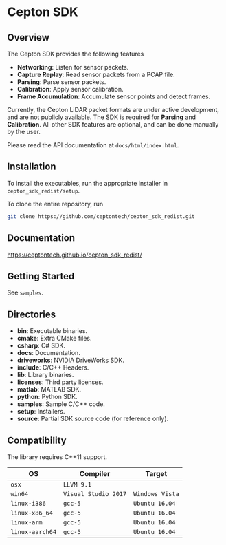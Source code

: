 # Cepton SDK

## Overview

The Cepton SDK provides the following features

- **Networking**: Listen for sensor packets.
- **Capture Replay**: Read sensor packets from a PCAP file.
- **Parsing**: Parse sensor packets.
- **Calibration**: Apply sensor calibration.
- **Frame Accumulation**: Accumulate sensor points and detect frames.

Currently, the Cepton LiDAR packet formats are under active development, and are not publicly available. The SDK is required for **Parsing** and **Calibration**. All other SDK features are optional, and can be done manually by the user.

Please read the API documentation at `docs/html/index.html`.

## Installation

To install the executables, run the appropriate installer in `cepton_sdk_redist/setup`.

To clone the entire repository, run

```sh
git clone https://github.com/ceptontech/cepton_sdk_redist.git
```

## Documentation

<https://ceptontech.github.io/cepton_sdk_redist/>

## Getting Started

See `samples`.

## Directories

- **bin**: Executable binaries.
- **cmake**: Extra CMake files.
- **csharp**: C# SDK.
- **docs**: Documentation.
- **driveworks**: NVIDIA DriveWorks SDK.
- **include**: C/C++ Headers.
- **lib**: Library binaries.
- **licenses**: Third party licenses.
- **matlab**: MATLAB SDK.
- **python**: Python SDK.
- **samples**: Sample C/C++ code.
- **setup**: Installers.
- **source**: Partial SDK source code (for reference only).

## Compatibility

The library requires C++11 support.

| OS              | Compiler             | Target          |
| --------------- | -------------------- | --------------- |
| `osx`           | `LLVM 9.1`           |                 |
| `win64`         | `Visual Studio 2017` | `Windows Vista` |
| `linux-i386`    | `gcc-5`              | `Ubuntu 16.04`  |
| `linux-x86_64`  | `gcc-5`              | `Ubuntu 16.04`  |
| `linux-arm`     | `gcc-5`              | `Ubuntu 16.04`  |
| `linux-aarch64` | `gcc-5`              | `Ubuntu 16.04`  |
